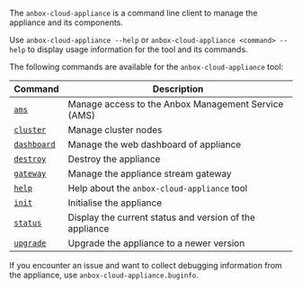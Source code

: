 The `anbox-cloud-appliance` is a command line client to manage the appliance and its components.

Use `anbox-cloud-appliance --help` or `anbox-cloud-appliance <command> --help` to display usage information for the tool and its commands.

The following commands are available for the `anbox-cloud-appliance` tool:

| Command | Description|
|---------|------------|
|[`ams`](https://discourse.ubuntu.com/t/39517)    | Manage access to the Anbox Management Service (AMS)|
|[`cluster`](https://discourse.ubuntu.com/t/39519)| Manage cluster nodes|
|[`dashboard`](https://discourse.ubuntu.com/t/39520)| Manage the web dashboard of appliance|
|[`destroy`](https://discourse.ubuntu.com/t/39521) | Destroy the appliance|
|[`gateway`](https://discourse.ubuntu.com/t/39522) | Manage the appliance stream gateway|
|[`help`](https://discourse.ubuntu.com/t/39523) | Help about the `anbox-cloud-appliance` tool|
|[`init`](https://discourse.ubuntu.com/t/39524)| Initialise the appliance|
|[`status`](https://discourse.ubuntu.com/t/39527) | Display the current status and version of the appliance|
|[`upgrade`](https://discourse.ubuntu.com/t/39528) | Upgrade the appliance to a newer version|

If you encounter an issue and want to collect debugging information from the appliance, use `anbox-cloud-appliance.buginfo`.
